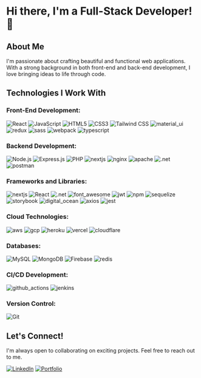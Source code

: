 # Hi there, I'm a Full-Stack Developer! 👋

## About Me
I'm passionate about crafting beautiful and functional web applications. With a strong background in both front-end and back-end development, I love bringing ideas to life through code.

## Technologies I Work With

### Front-End Development:
![React](https://img.shields.io/badge/React-20232A?style=for-the-badge&logo=react&logoColor=61DAFB)  ![JavaScript](https://img.shields.io/badge/JavaScript-323330?style=for-the-badge&logo=javascript&logoColor=F7DF1E)  ![HTML5](https://img.shields.io/badge/HTML5-E34F26?style=for-the-badge&logo=html5&logoColor=white)  ![CSS3](https://img.shields.io/badge/CSS3-1572B6?style=for-the-badge&logo=css3&logoColor=white)  ![Tailwind CSS](https://img.shields.io/badge/Tailwind_CSS-38B2AC?style=for-the-badge&logo=tailwind-css&logoColor=white)  ![material_ui](https://img.shields.io/badge/Material%20UI-007FFF?style=for-the-badge&logo=mui&logoColor=white)  ![redux](https://img.shields.io/badge/Redux-593D88?style=for-the-badge&logo=redux&logoColor=white)  ![sass](https://img.shields.io/badge/Sass-CC6699?style=for-the-badge&logo=sass&logoColor=white)  ![webpack](https://img.shields.io/badge/Webpack-8DD6F9?style=for-the-badge&logo=Webpack&logoColor=white)  ![typescript](https://img.shields.io/badge/TypeScript-007ACC?style=for-the-badge&logo=typescript&logoColor=white)

### Backend Development:
![Node.js](https://img.shields.io/badge/Node%20js-339933?style=for-the-badge&logo=nodedotjs&logoColor=white)  ![Express.js](https://img.shields.io/badge/Express%20js-000000?style=for-the-badge&logo=express&logoColor=white)  ![PHP](https://img.shields.io/badge/PHP-777BB4?style=for-the-badge&logo=php&logoColor=white)  ![nextjs](https://img.shields.io/badge/next%20js-000000?style=for-the-badge&logo=nextdotjs&logoColor=white)  ![nginx](https://img.shields.io/badge/Nginx-009639?style=for-the-badge&logo=nginx&logoColor=white) ![apache](https://img.shields.io/badge/Apache-D22128?style=for-the-badge&logo=Apache&logoColor=white)  ![.net](https://img.shields.io/badge/.NET-512BD4?style=for-the-badge&logo=dotnet&logoColor=white)  ![postman](https://img.shields.io/badge/Postman-FF6C37?style=for-the-badge&logo=Postman&logoColor=white)

### Frameworks and Libraries:
![nextjs](https://img.shields.io/badge/next%20js-000000?style=for-the-badge&logo=nextdotjs&logoColor=white)  ![React](https://img.shields.io/badge/React-20232A?style=for-the-badge&logo=react&logoColor=61DAFB)  ![.net](https://img.shields.io/badge/.NET-512BD4?style=for-the-badge&logo=dotnet&logoColor=white)  ![font_awesome](https://img.shields.io/badge/Font_Awesome-339AF0?style=for-the-badge&logo=fontawesome&logoColor=white)  ![jwt](https://img.shields.io/badge/JWT-000000?style=for-the-badge&logo=JSON%20web%20tokens&logoColor=white)  ![npm](https://img.shields.io/badge/npm-CB3837?style=for-the-badge&logo=npm&logoColor=white)  ![sequelize](https://img.shields.io/badge/Sequelize-52B0E7?style=for-the-badge&logo=Sequelize&logoColor=white)  ![storybook](https://img.shields.io/badge/storybook-FF4785?style=for-the-badge&logo=storybook&logoColor=white)  ![digital_ocean](https://img.shields.io/badge/Digital_Ocean-0080FF?style=for-the-badge&logo=DigitalOcean&logoColor=white)  ![axios](https://img.shields.io/badge/axios-671ddf?&style=for-the-badge&logo=axios&logoColor=white)  ![jest](https://img.shields.io/badge/Jest-C21325?style=for-the-badge&logo=jest&logoColor=white)

### Cloud Technologies:
![aws](https://img.shields.io/badge/Amazon_AWS-FF9900?style=for-the-badge&logo=amazonaws&logoColor=white)  ![gcp](https://img.shields.io/badge/Google_Cloud-4285F4?style=for-the-badge&logo=google-cloud&logoColor=white)  ![heroku](https://img.shields.io/badge/Heroku-430098?style=for-the-badge&logo=heroku&logoColor=white)  ![vercel](https://img.shields.io/badge/Vercel-000000?style=for-the-badge&logo=vercel&logoColor=white)  ![cloudflare](https://img.shields.io/badge/Cloudflare-F38020?style=for-the-badge&logo=Cloudflare&logoColor=white)

### Databases:
![MySQL](https://img.shields.io/badge/MySQL-005C84?style=for-the-badge&logo=mysql&logoColor=white)  ![MongoDB](https://img.shields.io/badge/MongoDB-4EA94B?style=for-the-badge&logo=mongodb&logoColor=white)  ![Firebase](https://img.shields.io/badge/firebase-ffca28?style=for-the-badge&logo=firebase&logoColor=black) ![redis](https://img.shields.io/badge/redis-%23DD0031.svg?&style=for-the-badge&logo=redis&logoColor=white)

### CI/CD Development:
![github_actions](https://img.shields.io/badge/Github%20Actions-282a2e?style=for-the-badge&logo=githubactions&logoColor=367cfe)  ![jenkins](https://img.shields.io/badge/Jenkins-D24939?style=for-the-badge&logo=Jenkins&logoColor=white)  

### Version Control:
![Git](https://img.shields.io/badge/GitHub-100000?style=for-the-badge&logo=github&logoColor=white)
  
## Let's Connect!
I'm always open to collaborating on exciting projects. Feel free to reach out to me.

[![LinkedIn](https://img.shields.io/badge/LinkedIn-0077B5?style=for-the-badge&logo=linkedin&logoColor=white)](https://www.linkedin.com/in/soyaslimbu/)
[![Portfolio](https://img.shields.io/badge/Portfolio-255E63?style=for-the-badge&logo=About.me&logoColor=white)](https://www.soyaslimbu.com)

